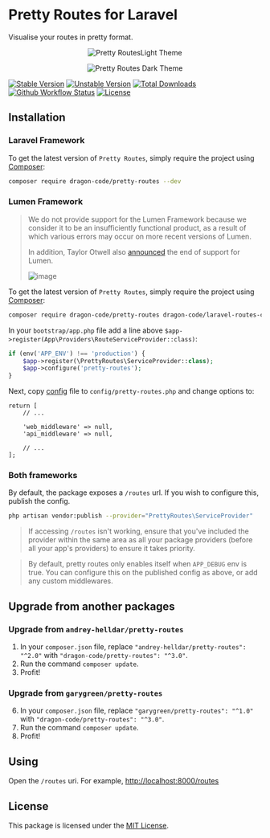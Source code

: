 # Pretty Routes for Laravel

Visualise your routes in pretty format.

<p align="center">
    <img src="/.github/home-page-images/light.png?raw=true" alt="Pretty RoutesLight Theme"/>
</p>

<p align="center">
    <img src="/.github/home-page-images/dark.png?raw=true" alt="Pretty Routes Dark Theme"/>
</p>

[![Stable Version][badge_stable]][link_packagist]
[![Unstable Version][badge_unstable]][link_packagist]
[![Total Downloads][badge_downloads]][link_packagist]
[![Github Workflow Status][badge_build]][link_build]
[![License][badge_license]][link_license]

## Installation

### Laravel Framework

To get the latest version of `Pretty Routes`, simply require the project using [Composer](https://getcomposer.org):

```bash
composer require dragon-code/pretty-routes --dev
```

### Lumen Framework

> We do not provide support for the Lumen Framework because we consider it to be an insufficiently functional product,
> as a result of which various errors may occur on more recent versions of Lumen.
>
> In addition, Taylor Otwell also [announced](https://lumen.laravel.com/docs/9.x#installation) the end of support for Lumen.
>
> ![image](https://user-images.githubusercontent.com/10347617/176400737-4911dc8d-0d5e-44df-a8af-782700807077.png)

To get the latest version of `Pretty Routes`, simply require the project using [Composer](https://getcomposer.org):

```bash
composer require dragon-code/pretty-routes dragon-code/laravel-routes-core:^4.1 --dev
```

In your `bootstrap/app.php` file add a line above `$app->register(App\Providers\RouteServiceProvider::class)`:

```php
if (env('APP_ENV') !== 'production') {
    $app->register(\PrettyRoutes\ServiceProvider::class);
    $app->configure('pretty-routes');
}
```

Next, copy [config](config/pretty-routes.php) file to `config/pretty-routes.php` and change options to:

```
return [
    // ...

    'web_middleware' => null,
    'api_middleware' => null,

    // ...
];
```

### Both frameworks

By default, the package exposes a `/routes` url. If you wish to configure this, publish the config.

```bash
php artisan vendor:publish --provider="PrettyRoutes\ServiceProvider"
```

> If accessing `/routes` isn't working, ensure that you've included the provider within the same area as all your package providers (before all your app's providers) to ensure it takes priority.

> By default, pretty routes only enables itself when `APP_DEBUG` env is true. You can configure this on the published config as above, or add any custom middlewares.

## Upgrade from another packages

### Upgrade from `andrey-helldar/pretty-routes`

1. In your `composer.json` file, replace `"andrey-helldar/pretty-routes": "^2.0"` with `"dragon-code/pretty-routes": "^3.0"`.
2. Run the command `composer update`.
3. Profit!

### Upgrade from `garygreen/pretty-routes`

6. In your `composer.json` file, replace `"garygreen/pretty-routes": "^1.0"` with `"dragon-code/pretty-routes": "^3.0"`.
7. Run the command `composer update`.
8. Profit!

## Using

Open the `/routes` uri. For example, [http://localhost:8000/routes](http://localhost:8000/routes)

## License

This package is licensed under the [MIT License](LICENSE).


[badge_build]:      https://img.shields.io/github/actions/workflow/status/TheDragonCode/pretty-routes/phpunit.yml?style=flat-square

[badge_downloads]:  https://img.shields.io/packagist/dt/dragon-code/pretty-routes.svg?style=flat-square

[badge_license]:    https://img.shields.io/packagist/l/dragon-code/pretty-routes.svg?style=flat-square

[badge_stable]:     https://img.shields.io/github/v/release/TheDragonCode/pretty-routes?label=stable&style=flat-square

[badge_unstable]:   https://img.shields.io/badge/unstable-dev--main-orange?style=flat-square

[link_build]:       https://github.com/TheDragonCode/pretty-routes/actions

[link_license]:     LICENSE

[link_packagist]:   https://packagist.org/packages/dragon-code/pretty-routes
